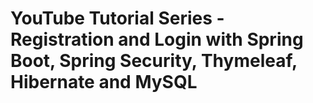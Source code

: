 # YouTube Tutorial Series - Registration and Login with Spring Boot, Spring Security, Thymeleaf, Hibernate and MySQL
